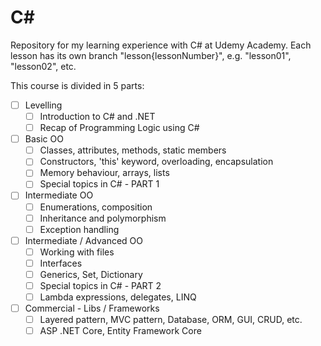 # C# 

Repository for my learning experience with C# at Udemy Academy. Each lesson has its own branch "lesson{lessonNumber}", e.g. "lesson01", "lesson02", etc.

This course is divided in 5 parts:

- [ ] Levelling
  - [ ] Introduction to C# and .NET
  - [ ] Recap of Programming Logic using C#

- [ ] Basic OO
  - [ ] Classes, attributes, methods, static members
  - [ ] Constructors, 'this' keyword, overloading, encapsulation
  - [ ] Memory behaviour, arrays, lists
  - [ ] Special topics in C# - PART 1

- [ ] Intermediate OO
  - [ ] Enumerations, composition
  - [ ] Inheritance and polymorphism
  - [ ] Exception handling

- [ ] Intermediate / Advanced OO
  - [ ] Working with files
  - [ ] Interfaces
  - [ ] Generics, Set, Dictionary
  - [ ] Special topics in C# - PART 2
  - [ ] Lambda expressions, delegates, LINQ

- [ ] Commercial - Libs / Frameworks
  - [ ] Layered pattern, MVC pattern, Database, ORM, GUI, CRUD, etc.
  - [ ] ASP .NET Core, Entity Framework Core